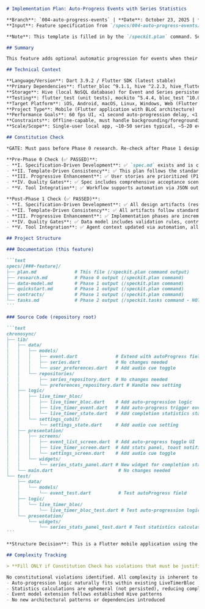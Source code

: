 ````markdown
# Implementation Plan: Auto-Progress Events with Series Statistics

**Branch**: `004-auto-progress-events` | **Date**: October 23, 2025 | **Spec**: [spec.md](./spec.md)
**Input**: Feature specification from `/specs/004-auto-progress-events/spec.md`

**Note**: This template is filled in by the `/speckit.plan` command. See `.specify/templates/commands/plan.md` for the execution workflow.

## Summary

This feature adds optional automatic progression for events when their countdown timers reach zero, enabling hands-free series execution. When all events in a series have auto-progress enabled, the entire series runs without manual intervention. Upon completion, aggregate statistics (event count, expected vs actual time, over/under time) are displayed. The implementation extends the existing Event model with an autoProgress field, enhances LiveTimerBloc to detect timer completion and trigger progression, and adds a completion statistics panel to the UI.

## Technical Context

**Language/Version**: Dart 3.9.2 / Flutter SDK (latest stable)  
**Primary Dependencies**: flutter_bloc ^9.1.1, hive ^2.2.3, hive_flutter ^1.1.0, equatable ^2.0.7  
**Storage**: Hive (local NoSQL database) for Event and Series persistence  
**Testing**: flutter_test (unit tests), mockito ^5.4.4, bloc_test ^10.0.0  
**Target Platform**: iOS, Android, macOS, Linux, Windows, Web (Flutter multi-platform)  
**Project Type**: Mobile (Flutter application with BLoC architecture)  
**Performance Goals**: 60 fps UI, <1 second auto-progression delay, <1 second timer precision  
**Constraints**: Offline-capable, must handle backgrounding/foregrounding, minimum 1-second event display time  
**Scale/Scope**: Single-user local app, ~10-50 series typical, ~5-20 events per series typical

## Constitution Check

*GATE: Must pass before Phase 0 research. Re-check after Phase 1 design.*

**Pre-Phase 0 Check (✅ PASSED)**:
- **I. Specification-Driven Development**: ✅ `spec.md` exists and is complete with user scenarios, functional requirements, and success criteria
- **II. Template-Driven Consistency**: ✅ This plan follows the standard template structure
- **III. Progressive Enhancement**: ✅ User stories are prioritized (P1, P2) and each is independently testable as documented
- **IV. Quality Gates**: ✅ Spec includes comprehensive acceptance scenarios, edge cases, and measurable success criteria
- **V. Tool Integration**: ✅ Workflow supports automation via JSON output and standard tooling

**Post-Phase 1 Check (✅ PASSED)**:
- **I. Specification-Driven Development**: ✅ All design artifacts (research.md, data-model.md, contracts/, quickstart.md) completed
- **II. Template-Driven Consistency**: ✅ All artifacts follow standard templates and structure
- **III. Progressive Enhancement**: ✅ Implementation phases are incremental and independently testable
- **IV. Quality Gates**: ✅ Data model includes validation rules, contracts define clear interfaces, quickstart provides step-by-step guide
- **V. Tool Integration**: ✅ Agent context updated via automation, all paths absolute, supports CI/CD integration

## Project Structure

### Documentation (this feature)

```text
specs/[###-feature]/
├── plan.md              # This file (/speckit.plan command output)
├── research.md          # Phase 0 output (/speckit.plan command)
├── data-model.md        # Phase 1 output (/speckit.plan command)
├── quickstart.md        # Phase 1 output (/speckit.plan command)
├── contracts/           # Phase 1 output (/speckit.plan command)
└── tasks.md             # Phase 2 output (/speckit.tasks command - NOT created by /speckit.plan)
```

### Source Code (repository root)

```text
chronosync/
├── lib/
│   ├── data/
│   │   ├── models/
│   │   │   ├── event.dart              # Extend with autoProgress field
│   │   │   ├── series.dart             # No changes needed
│   │   │   └── user_preferences.dart   # Add audio cue toggle
│   │   └── repositories/
│   │       ├── series_repository.dart  # No changes needed
│   │       └── preferences_repository.dart # Handle new setting
│   ├── logic/
│   │   ├── live_timer_bloc/
│   │   │   ├── live_timer_bloc.dart    # Add auto-progression logic
│   │   │   ├── live_timer_event.dart   # Add auto-progress trigger event
│   │   │   └── live_timer_state.dart   # Add completion statistics state
│   │   └── settings_cubit/
│   │       └── settings_state.dart     # Add audio cue setting
│   ├── presentation/
│   │   ├── screens/
│   │   │   ├── event_list_screen.dart  # Add auto-progress toggle UI
│   │   │   ├── live_timer_screen.dart  # Add stats panel, toast notifications
│   │   │   └── settings_screen.dart    # Add audio cue toggle
│   │   └── widgets/
│   │       └── series_stats_panel.dart # New widget for completion stats
│   └── main.dart                        # No changes needed
└── test/
    ├── data/
    │   └── models/
    │       └── event_test.dart          # Test autoProgress field
    ├── logic/
    │   └── live_timer_bloc/
    │       └── live_timer_bloc_test.dart # Test auto-progression logic
    └── presentation/
        └── widgets/
            └── series_stats_panel_test.dart # Test statistics calculations
```

**Structure Decision**: This is a Flutter mobile application using the BLoC (Business Logic Component) pattern with Hive for local persistence. The architecture separates data models, business logic (BLoCs), and presentation layers. All feature additions integrate into this existing structure without introducing new architectural patterns.

## Complexity Tracking

> **Fill ONLY if Constitution Check has violations that must be justified**

No constitutional violations identified. All complexity is inherent to the feature requirements:
- Auto-progression logic naturally fits within existing LiveTimerBloc
- Statistics calculations are ephemeral (not persisted), reducing complexity
- Event model extension follows established Hive patterns
- No new architectural patterns or dependencies introduced

````
